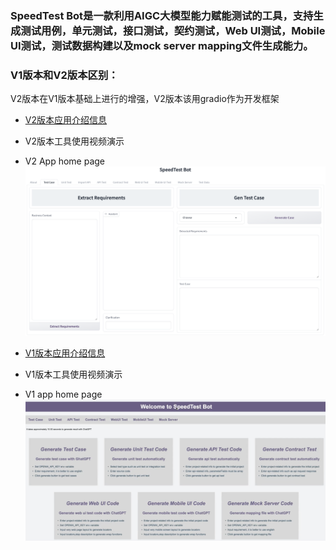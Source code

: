 ### SpeedTest Bot是一款利用AIGC大模型能力赋能测试的工具，支持生成测试用例，单元测试，接口测试，契约测试，Web UI测试，Mobile UI测试，测试数据构建以及mock server mapping文件生成能力。

### V1版本和V2版本区别：
V2版本在V1版本基础上进行的增强，V2版本该用gradio作为开发框架

* [V2版本应用介绍信息](https://github.com/tlqiao/AIGC_Test_Referral/blob/main/doc/speedtestV2/intro_v2.md)
* V2版本工具使用视频演示
* V2 App home page
![image](https://github.com/tlqiao/AIGC_Test_Referral/blob/main/doc/speedtestV2/home.png)

* [V1版本应用介绍信息](https://github.com/tlqiao/AIGC_Test_Referral/blob/main/doc/speedtestV1/intro_v1.md)
* V1版本工具使用视频演示
* V1 app home page
![image](https://github.com/tlqiao/AIGC_Test_Referral/blob/main/doc/speedtestV1/home.png)

